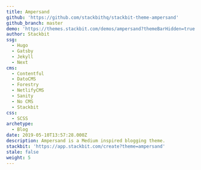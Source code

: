 ```yaml
---
title: Ampersand
github: 'https://github.com/stackbithq/stackbit-theme-ampersand'
github_branch: master
demo: 'https://themes.stackbit.com/demos/ampersand?themeBarHidden=true'
author: Stackbit
ssg:
  - Hugo
  - Gatsby
  - Jekyll
  - Next
cms:
  - Contentful
  - DatoCMS
  - Forestry
  - NetlifyCMS
  - Sanity
  - No CMS
  - Stackbit
css:
  - SCSS
archetype:
  - Blog
date: 2019-05-10T13:57:28.000Z
description: Ampersand is a Medium inspired blogging theme.
stackbit: 'https://app.stackbit.com/create?theme=ampersand'
stale: false
weight: 5
---
```

